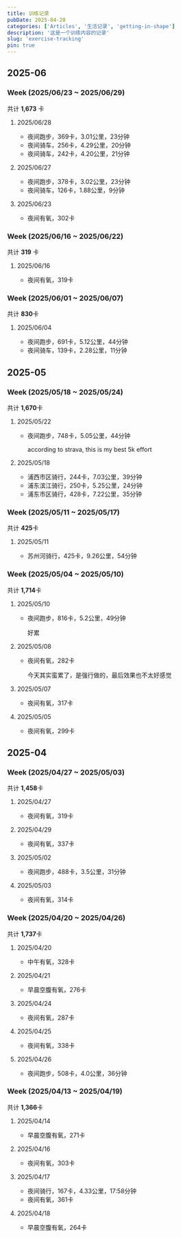 ```yaml
---
title: 训练记录
pubDate: 2025-04-20
categories: ['Articles', '生活记录', 'getting-in-shape']
description: '这是一个训练内容的记录'
slug: 'exercise-tracking'
pin: true
---
```


## 2025-06

### Week (2025/06/23 ~ 2025/06/29)

共计 **1,673** 卡

1. 2025/06/28

   - 夜间跑步，369卡，3.01公里，23分钟
   - 夜间骑车，256卡，4.29公里，20分钟
   - 夜间骑车，242卡，4.20公里，21分钟

1. 2025/06/27

   - 夜间跑步，378卡，3.02公里，23分钟
   - 夜间骑车，126卡，1.88公里，9分钟

1. 2025/06/23

   - 夜间有氧，302卡

### Week (2025/06/16 ~ 2025/06/22)

共计 **319** 卡

1. 2025/06/16

   - 夜间有氧，319卡

### Week (2025/06/01 ~ 2025/06/07)

共计 **830**卡

1. 2025/06/04

   - 夜间跑步，691卡，5.12公里，44分钟
   - 夜间骑车，139卡，2.28公里，11分钟
   

## 2025-05

### Week (2025/05/18 ~ 2025/05/24)

共计 **1,670**卡

1. 2025/05/22

   - 夜间跑步，748卡，5.05公里，44分钟
   
      according to strava, this is my best 5k effort

1. 2025/05/18

   - 浦西市区骑行，244卡，7.03公里，39分钟
   - 浦东滨江骑行，250卡，5.25公里，24分钟
   - 浦东市区骑行，428卡，7.22公里，35分钟

### Week (2025/05/11 ~ 2025/05/17)

共计 **425**卡

1. 2025/05/11

   - 苏州河骑行，425卡，9.26公里，54分钟


### Week (2025/05/04 ~ 2025/05/10)

共计 **1,714**卡

1. 2025/05/10

   - 夜间跑步，816卡，5.2公里，49分钟

      好累

1. 2025/05/08

   - 夜间有氧，282卡

      今天其实蛮累了，是强行做的，最后效果也不太好感觉

1. 2025/05/07

   - 夜间有氧，317卡

1. 2025/05/05

   - 夜间有氧，299卡

## 2025-04

### Week (2025/04/27 ~ 2025/05/03)

共计 **1,458**卡

1. 2025/04/27

   - 夜间有氧，319卡

1. 2025/04/29

   - 夜间有氧，337卡

1. 2025/05/02

   - 夜间跑步，488卡，3.5公里，31分钟

1. 2025/05/03

   - 夜间有氧，314卡

### Week (2025/04/20 ~ 2025/04/26)

共计 **1,737**卡

1. 2025/04/20
   
   - 中午有氧，328卡
   
1. 2025/04/21

   - 早晨空腹有氧，276卡
   
1. 2025/04/24

   - 夜间有氧，287卡

1. 2025/04/25

   - 夜间有氧，338卡

1. 2025/04/26

   - 夜间跑步，508卡，4.0公里，36分钟


### Week (2025/04/13 ~ 2025/04/19)

共计 **1,366**卡

1. 2025/04/14
   
   - 早晨空腹有氧，271卡

1. 2025/04/16

   - 夜间有氧，303卡

1. 2025/04/17

   - 夜间骑行，167卡，4.33公里，17:58分钟
   - 夜间有氧，361卡

1. 2025/04/18
   
   - 早晨空腹有氧，264卡
   
